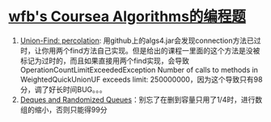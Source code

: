 # [wfb's Coursea Algorithms的编程题](https://www.coursera.org/learn/algorithms-part1)

1. [Union-Find: percolation](./percolation/percolation.zip): 用github上的algs4.jar会发现connection方法已过时，让你用两个find方法自己实现。但是给出的课程一里面的这个方法是没被标记为过时的，而且如果直接用两个find实现，会导致OperationCountLimitExceededException Number of calls to methods in WeightedQuickUnionUF exceeds limit: 250000000，因为这个导致只有98分，调了好长时间BUG。。。
2. [Deques and Randomized Queues](./queues/queues.zip)：别忘了在删到容量只用了1/4时，进行数组的缩小，否则只能得99分
